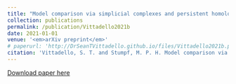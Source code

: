 ```yaml
---
title: "Model comparison via simplicial complexes and persistent homology"
collection: publications
permalink: /publication/Vittadello2021b
date: 2021-01-01
venue: '<em>arXiv preprint</em>'
# paperurl: 'http://DrSeanTVittadello.github.io/files/Vittadello2021b.pdf'
citation: 'Vittadello, S. T. and Stumpf, M. P. H. Model comparison via simplicial complexes and persistent homology. <em>arXiv:2012.13039v3</em>, 2021.'
---
```

[Download paper here](http://DrSeanTVittadello.github.io/files/Vittadello2021b.pdf)
